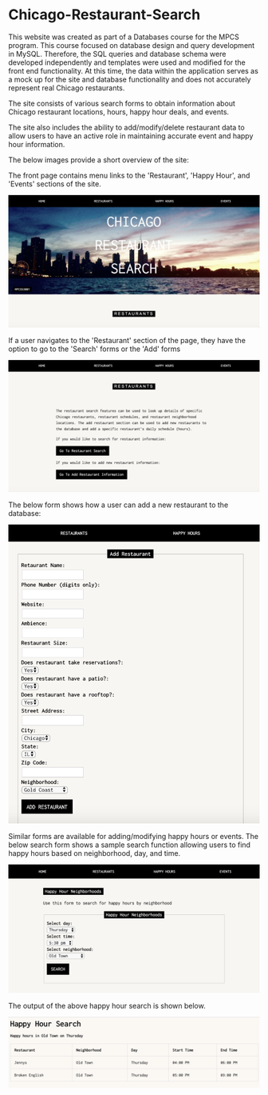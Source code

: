 # Chicago-Restaurant-Search

This website was created as part of a Databases course for the MPCS program.    This course focused on database design and query development in MySQL. Therefore, the SQL queries and database schema were developed independently and templates were used and modified for the front end functionality.  At this time, the data within the application serves as a mock up for the site and database functionality and does not accurately represent real Chicago restaurants.  

The site consists of various search forms to obtain information about Chicago restaurant locations, hours, happy hour deals, and events.

The site also includes the ability to add/modify/delete restaurant data to allow users to have an active role in maintaining accurate event and happy hour information.  

The below images provide a short overview of the site:

The front page contains menu links to the 'Restaurant', 'Happy Hour', and 'Events' sections of the site.

![alt text](https://github.com/skoop12/Chicago-Restaurant-Search/blob/master/site_photos/FrontPage.png)

If a user navigates to the 'Restaurant' section of the page, they have the option to go to the 'Search' forms or the 'Add' forms

![alt text](https://github.com/skoop12/Chicago-Restaurant-Search/blob/master/site_photos/Restaurant.png)

The below form shows how a user can add a new restaurant to the database:

![alt text](https://github.com/skoop12/Chicago-Restaurant-Search/blob/master/site_photos/RestaurantForm.png)

Similar forms are available for adding/modifying happy hours or events.  The below search form shows a sample search function allowing users to find happy hours based on neighborhood, day, and time.

![alt text](https://github.com/skoop12/Chicago-Restaurant-Search/blob/master/site_photos/HappyHourForm.png)

The output of the above happy hour search is shown below.

![alt text](https://github.com/skoop12/Chicago-Restaurant-Search/blob/master/site_photos/HappyHourResults.png)
